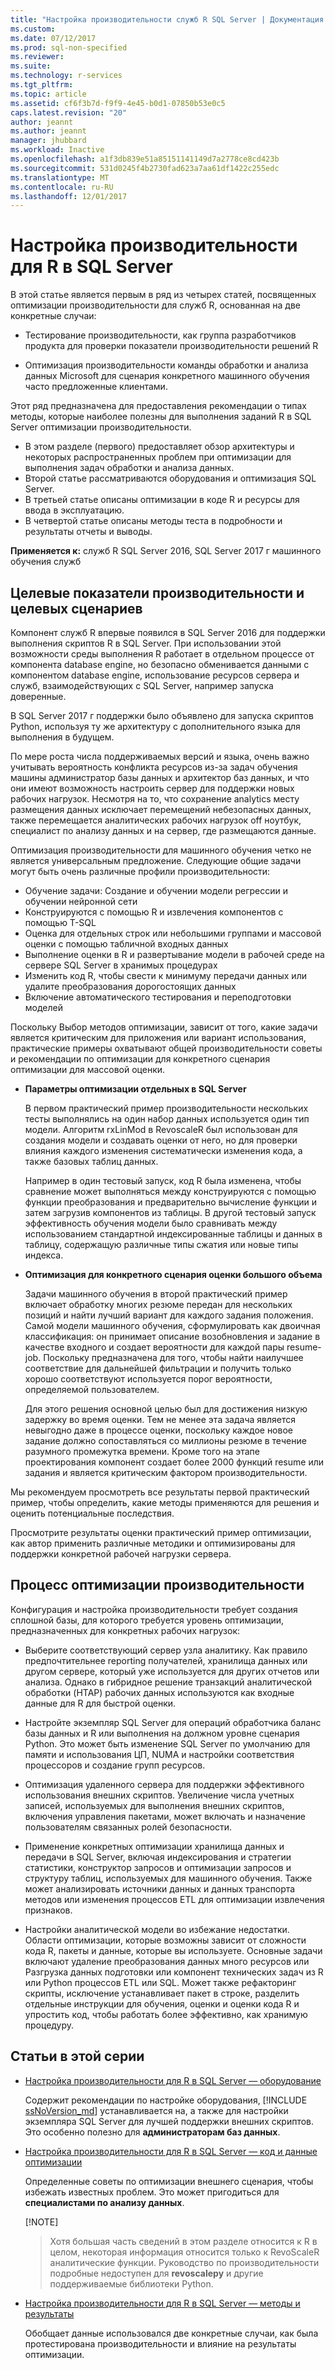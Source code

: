 ```yaml
---
title: "Настройка производительности служб R SQL Server | Документация Майкрософт"
ms.custom: 
ms.date: 07/12/2017
ms.prod: sql-non-specified
ms.reviewer: 
ms.suite: 
ms.technology: r-services
ms.tgt_pltfrm: 
ms.topic: article
ms.assetid: cf6f3b7d-f9f9-4e45-b0d1-07850b53e0c5
caps.latest.revision: "20"
author: jeannt
ms.author: jeannt
manager: jhubbard
ms.workload: Inactive
ms.openlocfilehash: a1f3db839e51a85151141149d7a2778ce8cd423b
ms.sourcegitcommit: 531d0245f4b2730fad623a7aa61df1422c255edc
ms.translationtype: MT
ms.contentlocale: ru-RU
ms.lasthandoff: 12/01/2017
---
```

# <a name="performance-tuning-for-r-in-sql-server"></a>Настройка производительности для R в SQL Server

В этой статье является первым в ряд из четырех статей, посвященных оптимизации производительности для служб R, основанная на две конкретные случаи:

- Тестирование производительности, как группа разработчиков продукта для проверки показатели производительности решений R

- Оптимизация производительности команды обработки и анализа данных Microsoft для сценария конкретного машинного обучения часто предложенные клиентами.

Этот ряд предназначена для предоставления рекомендации о типах методы, которые наиболее полезны для выполнения заданий R в SQL Server оптимизации производительности.

+ В этом разделе (первого) предоставляет обзор архитектуры и некоторых распространенных проблем при оптимизации для выполнения задач обработки и анализа данных.
+ Второй статье рассматриваются оборудования и оптимизация SQL Server.
+ В третьей статье описаны оптимизации в коде R и ресурсы для ввода в эксплуатацию.
+ В четвертой статье описаны методы теста в подробности и результаты отчеты и выводы.

**Применяется к:** служб R SQL Server 2016, SQL Server 2017 г машинного обучения служб

## <a name="performance-goals-and-targeted-scenarios"></a>Целевые показатели производительности и целевых сценариев

Компонент служб R впервые появился в SQL Server 2016 для поддержки выполнения скриптов R в SQL Server. При использовании этой возможности среды выполнения R работает в отдельном процессе от компонента database engine, но безопасно обменивается данными с компонентом database engine, использование ресурсов сервера и служб, взаимодействующих с SQL Server, например запуска доверенные.

В SQL Server 2017 г поддержки было объявлено для запуска скриптов Python, используя ту же архитектуру с дополнительного языка для выполнения в будущем.

По мере роста числа поддерживаемых версий и языка, очень важно учитывать вероятность конфликта ресурсов из-за задач обучения машины администратор базы данных и архитектор баз данных, и что они имеют возможность настроить сервер для поддержки новых рабочих нагрузок. Несмотря на то, что сохранение analytics месту размещения данных исключает перемещений небезопасных данных, также перемещается аналитических рабочих нагрузок off ноутбук, специалист по анализу данных и на сервер, где размещаются данные.

Оптимизация производительности для машинного обучения четко не является универсальным предложение. Следующие общие задачи могут быть очень различные профили производительности:

- Обучение задачи: Создание и обучении модели регрессии и обучении нейронной сети
- Конструируются с помощью R и извлечения компонентов с помощью T-SQL
- Оценка для отдельных строк или небольшими группами и массовой оценки с помощью табличной входных данных
- Выполнение оценки в R и развертывание модели в рабочей среде на сервере SQL Server в хранимых процедурах
- Изменить код R, чтобы свести к минимуму передачи данных или удалите преобразования дорогостоящих данных
- Включение автоматического тестирования и переподготовки моделей

Поскольку Выбор методов оптимизации, зависит от того, какие задачи является критическим для приложения или вариант использования, практические примеры охватывают общей производительности советы и рекомендации по оптимизации для конкретного сценария оптимизации для массовой оценки.

+ **Параметры оптимизации отдельных в SQL Server**

    В первом практический пример производительности нескольких тесты выполнялись на один набор данных используется один тип модели. Алгоритм rxLinMod в RevoscaleR был использован для создания модели и создавать оценки от него, но для проверки влияния каждого изменения систематически изменения кода, а также базовых таблиц данных.

    Например в один тестовый запуск, код R была изменена, чтобы сравнение может выполняться между конструируются с помощью функции преобразования и предварительно вычисление функции и затем загрузив компонентов из таблицы. В другой тестовый запуск эффективность обучения модели было сравнивать между использованием стандартной индексированные таблицы и данных в таблицу, содержащую различные типы сжатия или новые типы индекса.

+ **Оптимизация для конкретного сценария оценки большого объема**

    Задачи машинного обучения в второй практический пример включает обработку многих резюме передан для нескольких позиций и найти лучший вариант для каждого задания положения. Самой модели машинного обучения, сформулировать как двоичная классификация: он принимает описание возобновления и задание в качестве входного и создает вероятности для каждой пары resume-job. Поскольку предназначена для того, чтобы найти наилучшее соответствие для дальнейшей фильтрации и получить только хорошо соответствуют используется порог вероятности, определяемой пользователем.

    Для этого решения основной целью был для достижения низкую задержку во время оценки. Тем не менее эта задача является невыгодно даже в процессе оценки, поскольку каждое новое задание должно сопоставляться со миллионы резюме в течение разумного промежутка времени. Кроме того на этапе проектирования компонент создает более 2000 функций resume или задания и является критическим фактором производительности.

Мы рекомендуем просмотреть все результаты первой практический пример, чтобы определить, какие методы применяются для решения и оценить потенциальные последствия.

Просмотрите результаты оценки практический пример оптимизации, как автор применить различные методики и оптимизированы для поддержки конкретной рабочей нагрузки сервера.

## <a name="performance-optimization-process"></a>Процесс оптимизации производительности

Конфигурация и настройка производительности требует создания сплошной базы, для которого требуется уровень оптимизации, предназначенных для конкретных рабочих нагрузок:

- Выберите соответствующий сервер узла аналитику. Как правило предпочтительнее reporting получателей, хранилища данных или другом сервере, который уже используется для других отчетов или анализа. Однако в гибридное решение транзакций аналитической обработки (HTAP) рабочих данных используются как входные данные для R для быстрой оценки.

- Настройте экземпляр SQL Server для операций обработчика баланс базы данных и R или выполнения на должном уровне сценария Python. Это может быть изменение SQL Server по умолчанию для памяти и использования ЦП, NUMA и настройки соответствия процессоров и создание групп ресурсов.

- Оптимизация удаленного сервера для поддержки эффективного использования внешних скриптов. Увеличение числа учетных записей, используемых для выполнения внешних скриптов, включения управления пакетами, может включать и назначение пользователям связанных ролей безопасности.

- Применение конкретных оптимизации хранилища данных и передачи в SQL Server, включая индексирования и стратегии статистики, конструктор запросов и оптимизации запросов и структуру таблиц, используемых для машинного обучения. Также может анализировать источники данных и данных транспорта методов или изменения процессов ETL для оптимизации извлечения признаков.

- Настройки аналитической модели во избежание недостатки. Области оптимизации, которые возможны зависит от сложности кода R, пакеты и данные, которые вы используете. Основные задачи включают удаление преобразования данных много ресурсов или Разгрузка данных подготовки или компонент технических задач из R или Python процессов ETL или SQL. Может также рефакторинг скрипты, исключение устанавливает пакет в строке, разделить отдельные инструкции для обучения, оценки и оценки кода R и упростить код, чтобы работать более эффективно, как хранимую процедуру.

## <a name="articles-in-this-series"></a>Статьи в этой серии

+ [Настройка производительности для R в SQL Server — оборудование](..\r\sql-server-configuration-r-services.md)

    Содержит рекомендации по настройке оборудования, [!INCLUDE [ssNoVersion_md](..\..\includes\ssnoversion-md.md)] устанавливается на, а также для настройки экземпляра SQL Server для лучшей поддержки внешних скриптов. Это особенно полезно для **администраторам баз данных**.

+ [Настройка производительности для R в SQL Server — код и данные оптимизации](..\r\r-and-data-optimization-r-services.md)

    Определенные советы по оптимизации внешнего сценария, чтобы избежать известных проблем. Это может пригодиться для **специалистами по анализу данных**.

    [!NOTE]
    > Хотя большая часть сведений в этом разделе относится к R в целом, некоторая информация относится только к RevoScaleR аналитические функции. Руководство по производительности подробные недоступен для **revoscalepy** и другие поддерживаемые библиотеки Python.

+ [Настройка производительности для R в SQL Server — методы и результаты](..\r\performance-case-study-r-services.md)

    Обобщает данные использовался две конкретные случаи, как была протестирована производительности и влияние на результаты оптимизации.
